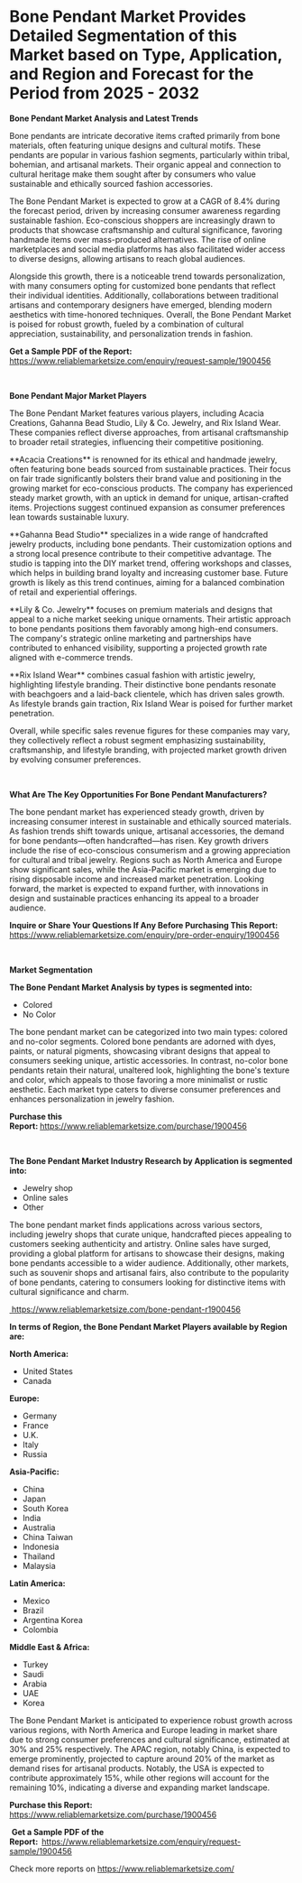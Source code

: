 <p><h1>Bone Pendant Market Provides Detailed Segmentation of this Market based on Type, Application, and Region and Forecast for the Period from 2025 - 2032</h1></p><p><strong>Bone Pendant Market Analysis and Latest Trends</strong></p>
<p><p>Bone pendants are intricate decorative items crafted primarily from bone materials, often featuring unique designs and cultural motifs. These pendants are popular in various fashion segments, particularly within tribal, bohemian, and artisanal markets. Their organic appeal and connection to cultural heritage make them sought after by consumers who value sustainable and ethically sourced fashion accessories.</p><p>The Bone Pendant Market is expected to grow at a CAGR of 8.4% during the forecast period, driven by increasing consumer awareness regarding sustainable fashion. Eco-conscious shoppers are increasingly drawn to products that showcase craftsmanship and cultural significance, favoring handmade items over mass-produced alternatives. The rise of online marketplaces and social media platforms has also facilitated wider access to diverse designs, allowing artisans to reach global audiences.</p><p>Alongside this growth, there is a noticeable trend towards personalization, with many consumers opting for customized bone pendants that reflect their individual identities. Additionally, collaborations between traditional artisans and contemporary designers have emerged, blending modern aesthetics with time-honored techniques. Overall, the Bone Pendant Market is poised for robust growth, fueled by a combination of cultural appreciation, sustainability, and personalization trends in fashion.</p></p>
<p><strong>Get a Sample PDF of the Report:&nbsp;</strong> <a href="https://www.reliablemarketsize.com/enquiry/request-sample/1900456?utm_campaign=3544&utm_medium=2&utm_source=Github&utm_content=ia&utm_term=05042025&utm_id=bone-pendant">https://www.reliablemarketsize.com/enquiry/request-sample/1900456</a></p>
<p>&nbsp;</p>
<p><strong>Bone Pendant Major Market Players</strong></p>
<p><p>The Bone Pendant Market features various players, including Acacia Creations, Gahanna Bead Studio, Lily & Co. Jewelry, and Rix Island Wear. These companies reflect diverse approaches, from artisanal craftsmanship to broader retail strategies, influencing their competitive positioning.</p><p>**Acacia Creations** is renowned for its ethical and handmade jewelry, often featuring bone beads sourced from sustainable practices. Their focus on fair trade significantly bolsters their brand value and positioning in the growing market for eco-conscious products. The company has experienced steady market growth, with an uptick in demand for unique, artisan-crafted items. Projections suggest continued expansion as consumer preferences lean towards sustainable luxury.</p><p>**Gahanna Bead Studio** specializes in a wide range of handcrafted jewelry products, including bone pendants. Their customization options and a strong local presence contribute to their competitive advantage. The studio is tapping into the DIY market trend, offering workshops and classes, which helps in building brand loyalty and increasing customer base. Future growth is likely as this trend continues, aiming for a balanced combination of retail and experiential offerings.</p><p>**Lily & Co. Jewelry** focuses on premium materials and designs that appeal to a niche market seeking unique ornaments. Their artistic approach to bone pendants positions them favorably among high-end consumers. The company's strategic online marketing and partnerships have contributed to enhanced visibility, supporting a projected growth rate aligned with e-commerce trends.</p><p>**Rix Island Wear** combines casual fashion with artistic jewelry, highlighting lifestyle branding. Their distinctive bone pendants resonate with beachgoers and a laid-back clientele, which has driven sales growth. As lifestyle brands gain traction, Rix Island Wear is poised for further market penetration.</p><p>Overall, while specific sales revenue figures for these companies may vary, they collectively reflect a robust segment emphasizing sustainability, craftsmanship, and lifestyle branding, with projected market growth driven by evolving consumer preferences.</p></p>
<p>&nbsp;</p>
<p><strong>What Are The Key Opportunities For Bone Pendant Manufacturers?</strong></p>
<p><p>The bone pendant market has experienced steady growth, driven by increasing consumer interest in sustainable and ethically sourced materials. As fashion trends shift towards unique, artisanal accessories, the demand for bone pendants—often handcrafted—has risen. Key growth drivers include the rise of eco-conscious consumerism and a growing appreciation for cultural and tribal jewelry. Regions such as North America and Europe show significant sales, while the Asia-Pacific market is emerging due to rising disposable income and increased market penetration. Looking forward, the market is expected to expand further, with innovations in design and sustainable practices enhancing its appeal to a broader audience.</p></p>
<p><strong>Inquire or Share Your Questions If Any Before Purchasing This Report:</strong> <a href="https://www.reliablemarketsize.com/enquiry/pre-order-enquiry/1900456?utm_campaign=3544&utm_medium=2&utm_source=Github&utm_content=ia&utm_term=05042025&utm_id=bone-pendant">https://www.reliablemarketsize.com/enquiry/pre-order-enquiry/1900456</a></p>
<p>&nbsp;</p>
<p><strong>Market Segmentation</strong></p>
<p><strong>The Bone Pendant Market Analysis by types is segmented into:</strong></p>
<p><ul><li>Colored</li><li>No Color</li></ul></p>
<p><p>The bone pendant market can be categorized into two main types: colored and no-color segments. Colored bone pendants are adorned with dyes, paints, or natural pigments, showcasing vibrant designs that appeal to consumers seeking unique, artistic accessories. In contrast, no-color bone pendants retain their natural, unaltered look, highlighting the bone's texture and color, which appeals to those favoring a more minimalist or rustic aesthetic. Each market type caters to diverse consumer preferences and enhances personalization in jewelry fashion.</p></p>
<p><strong>Purchase this Report:&nbsp;</strong><a href="https://www.reliablemarketsize.com/purchase/1900456?utm_campaign=3544&utm_medium=2&utm_source=Github&utm_content=ia&utm_term=05042025&utm_id=bone-pendant">https://www.reliablemarketsize.com/purchase/1900456</a></p>
<p>&nbsp;</p>
<p><strong>The Bone Pendant Market Industry Research by Application is segmented into:</strong></p>
<p><ul><li>Jewelry shop</li><li>Online sales</li><li>Other</li></ul></p>
<p><p>The bone pendant market finds applications across various sectors, including jewelry shops that curate unique, handcrafted pieces appealing to customers seeking authenticity and artistry. Online sales have surged, providing a global platform for artisans to showcase their designs, making bone pendants accessible to a wider audience. Additionally, other markets, such as souvenir shops and artisanal fairs, also contribute to the popularity of bone pendants, catering to consumers looking for distinctive items with cultural significance and charm.</p></p>
<p><a href="https://www.reliablemarketsize.com/bone-pendant-r1900456?utm_campaign=3544&utm_medium=2&utm_source=Github&utm_content=ia&utm_term=05042025&utm_id=bone-pendant">&nbsp;https://www.reliablemarketsize.com/bone-pendant-r1900456</a></p>
<p><strong>In terms of Region, the Bone Pendant Market Players available by Region are:</strong></p>
<p>
    <p> <strong> North America: </strong>
        <ul>
            <li>United States</li>
            <li>Canada</li>
        </ul>
        </p> 
    <p> <strong> Europe: </strong>
        <ul>
            <li>Germany</li>
            <li>France</li>
            <li>U.K.</li>
            <li>Italy</li>
            <li>Russia</li>
        </ul>
        </p> 
    <p> <strong> Asia-Pacific: </strong>
        <ul>
            <li>China</li>
            <li>Japan</li>
            <li>South Korea</li>
            <li>India</li>
            <li>Australia</li>
            <li>China Taiwan</li>
            <li>Indonesia</li>
            <li>Thailand</li>
            <li>Malaysia</li>
        </ul>
        </p> 
    <p> <strong> Latin America: </strong>
        <ul>
            <li>Mexico</li>
            <li>Brazil</li>
            <li>Argentina Korea</li>
            <li>Colombia</li>
        </ul>
        </p> 
    <p> <strong> Middle East & Africa: </strong>
        <ul>
            <li>Turkey</li>
            <li>Saudi</li>
            <li>Arabia</li>
            <li>UAE</li>
            <li>Korea</li>
        </ul>
    </p>
    </p>
<p><p>The Bone Pendant Market is anticipated to experience robust growth across various regions, with North America and Europe leading in market share due to strong consumer preferences and cultural significance, estimated at 30% and 25% respectively. The APAC region, notably China, is expected to emerge prominently, projected to capture around 20% of the market as demand rises for artisanal products. Notably, the USA is expected to contribute approximately 15%, while other regions will account for the remaining 10%, indicating a diverse and expanding market landscape.</p></p>
<p><strong>Purchase this Report: </strong><a href="https://www.reliablemarketsize.com/purchase/1900456?utm_campaign=3544&utm_medium=2&utm_source=Github&utm_content=ia&utm_term=05042025&utm_id=bone-pendant">https://www.reliablemarketsize.com/purchase/1900456</a></p>
<p>&nbsp;<strong>Get a Sample PDF of the Report:&nbsp;&nbsp;</strong><a href="https://www.reliablemarketsize.com/enquiry/request-sample/1900456?utm_campaign=3544&utm_medium=2&utm_source=Github&utm_content=ia&utm_term=05042025&utm_id=bone-pendant">https://www.reliablemarketsize.com/enquiry/request-sample/1900456</a></p>
<p><strong></strong></p>
<p>Check more reports on <a href="https://www.reliablemarketsize.com/?utm_campaign=3544&utm_medium=2&utm_source=Github&utm_content=ia&utm_term=05042025&utm_id=bone-pendant">https://www.reliablemarketsize.com/</a></p>